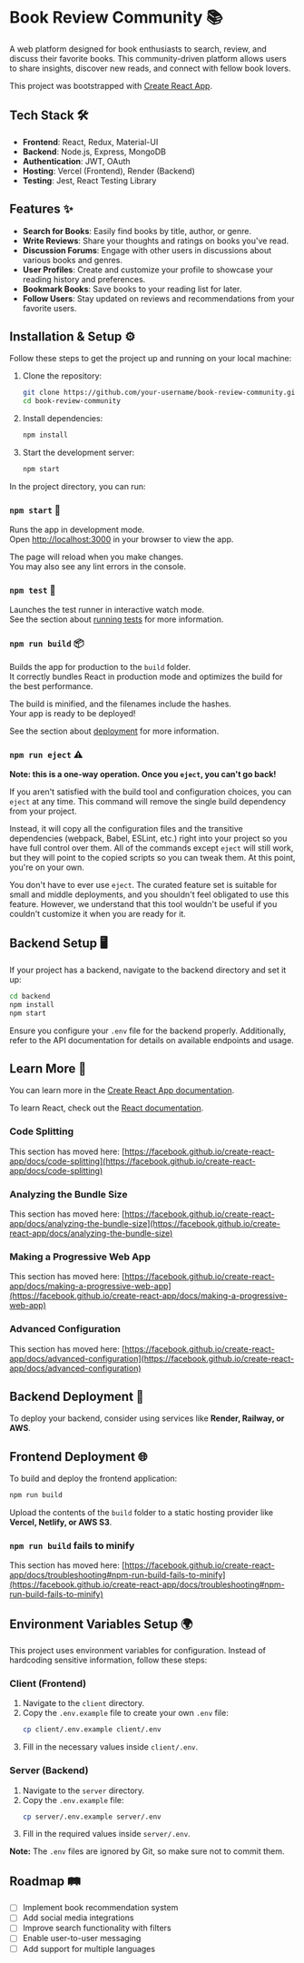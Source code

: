 # Book Review Community 📚
A web platform designed for book enthusiasts to search, review, and discuss their favorite books. This community-driven platform allows users to share insights, discover new reads, and connect with fellow book lovers.

This project was bootstrapped with [Create React App](https://github.com/facebook/create-react-app).

## Tech Stack 🛠️
- **Frontend**: React, Redux, Material-UI
- **Backend**: Node.js, Express, MongoDB
- **Authentication**: JWT, OAuth
- **Hosting**: Vercel (Frontend), Render (Backend)
- **Testing**: Jest, React Testing Library

## Features ✨
- **Search for Books**: Easily find books by title, author, or genre.
- **Write Reviews**: Share your thoughts and ratings on books you've read.
- **Discussion Forums**: Engage with other users in discussions about various books and genres.
- **User Profiles**: Create and customize your profile to showcase your reading history and preferences.
- **Bookmark Books**: Save books to your reading list for later.
- **Follow Users**: Stay updated on reviews and recommendations from your favorite users.

## Installation & Setup ⚙️
Follow these steps to get the project up and running on your local machine:

1. Clone the repository:
   ```sh
   git clone https://github.com/your-username/book-review-community.git
   cd book-review-community
   ```
2. Install dependencies:
   ```sh
   npm install
   ```
3. Start the development server:
   ```sh
   npm start
   ```

In the project directory, you can run:

### `npm start` 🚀
Runs the app in development mode.\
Open [http://localhost:3000](http://localhost:3000) in your browser to view the app.

The page will reload when you make changes.\
You may also see any lint errors in the console.

### `npm test` 🧪
Launches the test runner in interactive watch mode.\
See the section about [running tests](https://facebook.github.io/create-react-app/docs/running-tests) for more information.

### `npm run build` 📦
Builds the app for production to the `build` folder.\
It correctly bundles React in production mode and optimizes the build for the best performance.

The build is minified, and the filenames include the hashes.\
Your app is ready to be deployed!

See the section about [deployment](https://facebook.github.io/create-react-app/docs/deployment) for more information.

### `npm run eject` ⚠️
**Note: this is a one-way operation. Once you `eject`, you can't go back!**

If you aren't satisfied with the build tool and configuration choices, you can `eject` at any time. This command will remove the single build dependency from your project.

Instead, it will copy all the configuration files and the transitive dependencies (webpack, Babel, ESLint, etc.) right into your project so you have full control over them. All of the commands except `eject` will still work, but they will point to the copied scripts so you can tweak them. At this point, you're on your own.

You don't have to ever use `eject`. The curated feature set is suitable for small and middle deployments, and you shouldn't feel obligated to use this feature. However, we understand that this tool wouldn't be useful if you couldn't customize it when you are ready for it.

## Backend Setup 🖥️
If your project has a backend, navigate to the backend directory and set it up:

```sh
cd backend
npm install
npm start
```

Ensure you configure your `.env` file for the backend properly. Additionally, refer to the API documentation for details on available endpoints and usage.

## Learn More 📖
You can learn more in the [Create React App documentation](https://facebook.github.io/create-react-app/docs/getting-started).

To learn React, check out the [React documentation](https://reactjs.org/).

### Code Splitting
This section has moved here: [https://facebook.github.io/create-react-app/docs/code-splitting](https://facebook.github.io/create-react-app/docs/code-splitting)

### Analyzing the Bundle Size
This section has moved here: [https://facebook.github.io/create-react-app/docs/analyzing-the-bundle-size](https://facebook.github.io/create-react-app/docs/analyzing-the-bundle-size)

### Making a Progressive Web App
This section has moved here: [https://facebook.github.io/create-react-app/docs/making-a-progressive-web-app](https://facebook.github.io/create-react-app/docs/making-a-progressive-web-app)

### Advanced Configuration
This section has moved here: [https://facebook.github.io/create-react-app/docs/advanced-configuration](https://facebook.github.io/create-react-app/docs/advanced-configuration)

## Backend Deployment 🚀
To deploy your backend, consider using services like **Render, Railway, or AWS**.

## Frontend Deployment 🌐
To build and deploy the frontend application:

```sh
npm run build
```
Upload the contents of the `build` folder to a static hosting provider like **Vercel, Netlify, or AWS S3**.

### `npm run build` fails to minify
This section has moved here: [https://facebook.github.io/create-react-app/docs/troubleshooting#npm-run-build-fails-to-minify](https://facebook.github.io/create-react-app/docs/troubleshooting#npm-run-build-fails-to-minify)

## Environment Variables Setup 🌍

This project uses environment variables for configuration. Instead of hardcoding sensitive information, follow these steps:

### Client (Frontend)
1. Navigate to the `client` directory.
2. Copy the `.env.example` file to create your own `.env` file:
   ```sh
   cp client/.env.example client/.env
   ```
3. Fill in the necessary values inside `client/.env`.

### Server (Backend)
1. Navigate to the `server` directory.
2. Copy the `.env.example` file:
   ```sh
   cp server/.env.example server/.env
   ```
3. Fill in the required values inside `server/.env`.

**Note:** The `.env` files are ignored by Git, so make sure not to commit them.

## Roadmap 🛤️
- [ ] Implement book recommendation system
- [ ] Add social media integrations
- [ ] Improve search functionality with filters
- [ ] Enable user-to-user messaging
- [ ] Add support for multiple languages